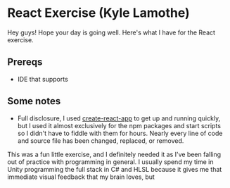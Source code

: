# React Exercise (Kyle Lamothe)
Hey guys! Hope your day is going well. Here's what I have for the React exercise.

## Prereqs
- IDE that supports

## Some notes
- Full disclosure, I used [create-react-app](https://github.com/facebook/create-react-app) to get up and running quickly,
  but I used it almost exclusively for the npm packages and start scripts so I didn't have to fiddle with them for hours.
  Nearly every line of code and source file has been changed, replaced, or removed.

This was a fun little exercise, and I definitely needed it as I've been falling out of practice with
programming in general. I usually spend my time in Unity programming the full stack in C# and HLSL
because it gives me that immediate visual feedback that my brain loves, but
